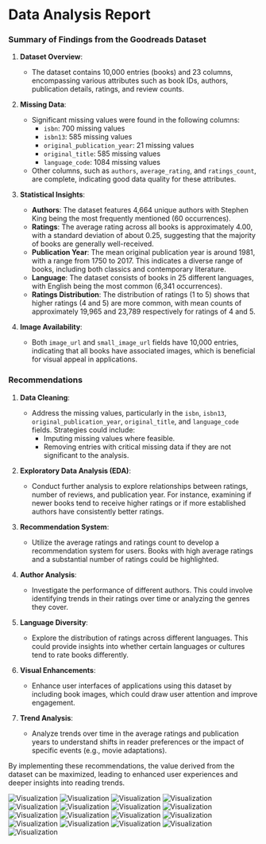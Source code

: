 # Data Analysis Report

### Summary of Findings from the Goodreads Dataset

1. **Dataset Overview**:
   - The dataset contains 10,000 entries (books) and 23 columns, encompassing various attributes such as book IDs, authors, publication details, ratings, and review counts.

2. **Missing Data**:
   - Significant missing values were found in the following columns:
     - `isbn`: 700 missing values
     - `isbn13`: 585 missing values
     - `original_publication_year`: 21 missing values
     - `original_title`: 585 missing values
     - `language_code`: 1084 missing values
   - Other columns, such as `authors`, `average_rating`, and `ratings_count`, are complete, indicating good data quality for these attributes.

3. **Statistical Insights**:
   - **Authors**: The dataset features 4,664 unique authors with Stephen King being the most frequently mentioned (60 occurrences).
   - **Ratings**: The average rating across all books is approximately 4.00, with a standard deviation of about 0.25, suggesting that the majority of books are generally well-received.
   - **Publication Year**: The mean original publication year is around 1981, with a range from 1750 to 2017. This indicates a diverse range of books, including both classics and contemporary literature.
   - **Language**: The dataset consists of books in 25 different languages, with English being the most common (6,341 occurrences).
   - **Ratings Distribution**: The distribution of ratings (1 to 5) shows that higher ratings (4 and 5) are more common, with mean counts of approximately 19,965 and 23,789 respectively for ratings of 4 and 5.

4. **Image Availability**:
   - Both `image_url` and `small_image_url` fields have 10,000 entries, indicating that all books have associated images, which is beneficial for visual appeal in applications.

### Recommendations

1. **Data Cleaning**:
   - Address the missing values, particularly in the `isbn`, `isbn13`, `original_publication_year`, `original_title`, and `language_code` fields. Strategies could include:
     - Imputing missing values where feasible.
     - Removing entries with critical missing data if they are not significant to the analysis.

2. **Exploratory Data Analysis (EDA)**:
   - Conduct further analysis to explore relationships between ratings, number of reviews, and publication year. For instance, examining if newer books tend to receive higher ratings or if more established authors have consistently better ratings.

3. **Recommendation System**:
   - Utilize the average ratings and ratings count to develop a recommendation system for users. Books with high average ratings and a substantial number of ratings could be highlighted.

4. **Author Analysis**:
   - Investigate the performance of different authors. This could involve identifying trends in their ratings over time or analyzing the genres they cover.

5. **Language Diversity**:
   - Explore the distribution of ratings across different languages. This could provide insights into whether certain languages or cultures tend to rate books differently.

6. **Visual Enhancements**:
   - Enhance user interfaces of applications using this dataset by including book images, which could draw user attention and improve engagement.

7. **Trend Analysis**:
   - Analyze trends over time in the average ratings and publication years to understand shifts in reader preferences or the impact of specific events (e.g., movie adaptations).

By implementing these recommendations, the value derived from the dataset can be maximized, leading to enhanced user experiences and deeper insights into reading trends.

![Visualization](./goodreads_heatmap.png)
![Visualization](./goodreads_book_id_hist.png)
![Visualization](./goodreads_goodreads_book_id_hist.png)
![Visualization](./goodreads_best_book_id_hist.png)
![Visualization](./goodreads_work_id_hist.png)
![Visualization](./goodreads_books_count_hist.png)
![Visualization](./goodreads_isbn13_hist.png)
![Visualization](./goodreads_original_publication_year_hist.png)
![Visualization](./goodreads_average_rating_hist.png)
![Visualization](./goodreads_ratings_count_hist.png)
![Visualization](./goodreads_work_ratings_count_hist.png)
![Visualization](./goodreads_work_text_reviews_count_hist.png)
![Visualization](./goodreads_ratings_1_hist.png)
![Visualization](./goodreads_ratings_2_hist.png)
![Visualization](./goodreads_ratings_3_hist.png)
![Visualization](./goodreads_ratings_4_hist.png)
![Visualization](./goodreads_ratings_5_hist.png)
